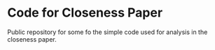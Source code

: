 # Code for Closeness Paper

Public repository for some fo the simple code used for analysis in the closeness paper.
